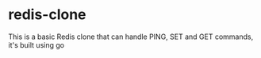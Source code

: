 # redis-clone
This is a basic Redis clone that can handle PING, SET and GET commands, it's built using go

